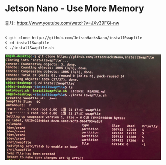 # Jetson Nano - Use More Memory
출처 : https://www.youtube.com/watch?v=JXv39FGi-nw <br><br>

~~~
$ git clone https://github.com/JetsonHacksNano/installSwapfile
$ cd installSwapfile
$ ./installSwapfile.sh
~~~

![useMoreMemory](https://github.com/Kim-SuBin/2020_winter_Intern/blob/master/img/useMoreMemory.PNG)
